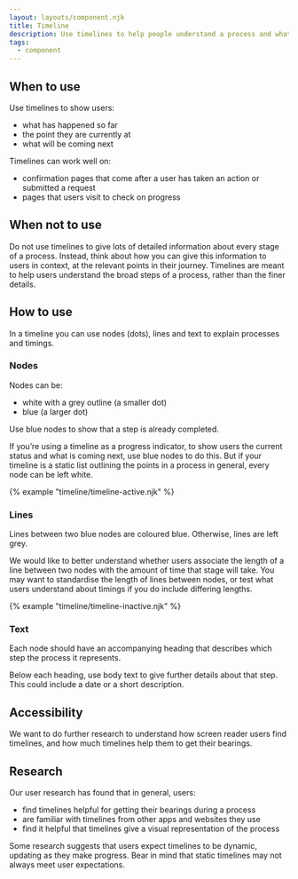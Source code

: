 ```yaml
---
layout: layouts/component.njk
title: Timeline
description: Use timelines to help people understand a process and what will happen next.
tags:
  - component
---
```


## When to use

Use timelines to show users:

- what has happened so far
- the point they are currently at
- what will be coming next

Timelines can work well on:

- confirmation pages that come after a user has taken an action or submitted a request
- pages that users visit to check on progress

## When not to use

Do not use timelines to give lots of detailed information about every stage of a process. Instead, think about how you can give this information to users in context, at the relevant points in their journey. Timelines are meant to help users understand the broad steps of a process, rather than the finer details.

## How to use

In a timeline you can use nodes (dots), lines and text to explain processes and timings.

### Nodes

Nodes can be:

- white with a grey outline (a smaller dot)
- blue (a larger dot)

Use blue nodes to show that a step is already completed.

If you’re using a timeline as a progress indicator, to show users the current status and what is coming next, use blue nodes to do this. But if your timeline is a static list outlining the points in a process in general, every node can be left white.

{% example "timeline/timeline-active.njk" %}

### Lines

Lines between two blue nodes are coloured blue. Otherwise, lines are left grey.

We would like to better understand whether users associate the length of a line between two nodes with the amount of time that stage will take. You may want to standardise the length of lines between nodes, or test what users understand about timings if you do include differing lengths.

{% example "timeline/timeline-inactive.njk" %}

### Text

Each node should have an accompanying heading that describes which step the process it represents.

Below each heading, use body text to give further details about that step. This could include a date or a short description.

## Accessibility

We want to do further research to understand how screen reader users find timelines, and how much timelines help them to get their bearings.

## Research

Our user research has found that in general, users:

- find timelines helpful for getting their bearings during a process
- are familiar with timelines from other apps and websites they use
- find it helpful that timelines give a visual representation of the process

Some research suggests that users expect timelines to be dynamic, updating as they make progress. Bear in mind that static timelines may not always meet user expectations.
